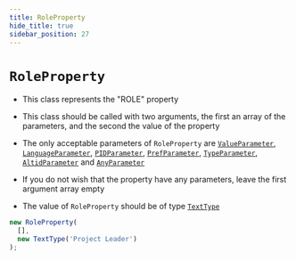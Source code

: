 ```yaml
---
title: RoleProperty
hide_title: true
sidebar_position: 27
---
```


# `RoleProperty`

* This class represents the "ROLE" property

* This class should be called with two arguments, the first an array of the parameters, and the second the value of the property

* The only acceptable parameters of ```RoleProperty``` are [`ValueParameter`](/documentation/parameters/valueparameter), [`LanguageParameter`](/documentation/parameters/languageparameter), [`PIDParameter`](/documentation/parameters/pidparameter), [`PrefParameter`](/documentation/parameters/prefparameter), [`TypeParameter`](/documentation/parameters/typeparameter), [`AltidParameter`](/documentation/parameters/altidparameter) and [`AnyParameter`](/documentation/parameters/anyparameter)

* If you do not wish that the property have any parameters, leave the first argument array empty

* The value of ```RoleProperty``` should be of type [`TextType`](/documentation/values/texttype-and-textlisttype)

```js
new RoleProperty(
  [],
  new TextType('Project Leader')
);
```

